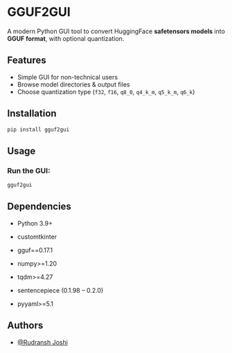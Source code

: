 # GGUF2GUI

A modern Python GUI tool to convert HuggingFace **safetensors models** into **GGUF format**, with optional quantization.


##  Features
- Simple GUI for non-technical users
- Browse model directories & output files
- Choose quantization type (`f32`, `f16`, `q8_0`, `q4_k_m`, `q5_k_m`, `q6_k`)

##  Installation
```bash
pip install gguf2gui
```
## Usage

### Run the GUI:

```bash
gguf2gui
```
## Dependencies

- Python 3.9+

- customtkinter

- gguf==0.17.1

- numpy>=1.20

- tqdm>=4.27

- sentencepiece (0.1.98 – 0.2.0)

- pyyaml>=5.1



## Authors

- [@Rudransh Joshi](https://rudransh.kafalfpc.com/)



